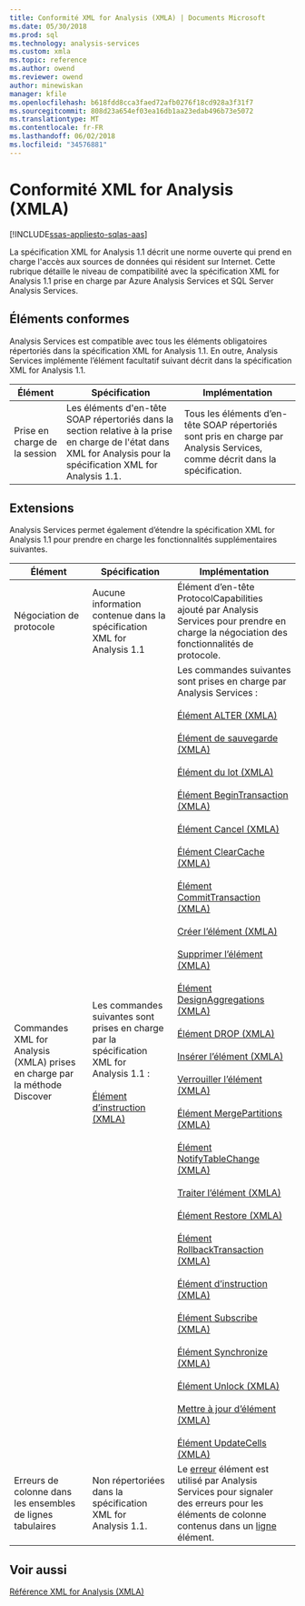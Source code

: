 ```yaml
---
title: Conformité XML for Analysis (XMLA) | Documents Microsoft
ms.date: 05/30/2018
ms.prod: sql
ms.technology: analysis-services
ms.custom: xmla
ms.topic: reference
ms.author: owend
ms.reviewer: owend
author: minewiskan
manager: kfile
ms.openlocfilehash: b618fdd8cca3faed72afb0276f18cd928a3f31f7
ms.sourcegitcommit: 808d23a654ef03ea16db1aa23edab496b73e5072
ms.translationtype: MT
ms.contentlocale: fr-FR
ms.lasthandoff: 06/02/2018
ms.locfileid: "34576881"
---
```

# <a name="xml-for-analysis-xmla-compliance"></a>Conformité XML for Analysis (XMLA)
[!INCLUDE[ssas-appliesto-sqlas-aas](../../includes/ssas-appliesto-sqlas-aas.md)]  

  La spécification XML for Analysis 1.1 décrit une norme ouverte qui prend en charge l'accès aux sources de données qui résident sur Internet. Cette rubrique détaille le niveau de compatibilité avec la spécification XML for Analysis 1.1 prise en charge par Azure Analysis Services et SQL Server Analysis Services.  
  
## <a name="compliant-items"></a>Éléments conformes  
Analysis Services est compatible avec tous les éléments obligatoires répertoriés dans la spécification XML for Analysis 1.1. En outre, Analysis Services implémente l’élément facultatif suivant décrit dans la spécification XML for Analysis 1.1.  
  
|Élément|Spécification|Implémentation|  
|----------|-------------------|--------------------|  
|Prise en charge de la session|Les éléments d'en-tête SOAP répertoriés dans la section relative à la prise en charge de l'état dans XML for Analysis pour la spécification XML for Analysis 1.1.|Tous les éléments d’en-tête SOAP répertoriés sont pris en charge par Analysis Services, comme décrit dans la spécification.|  
  
## <a name="extensions"></a>Extensions  
 Analysis Services permet également d’étendre la spécification XML for Analysis 1.1 pour prendre en charge les fonctionnalités supplémentaires suivantes.  
  
|Élément|Spécification|Implémentation|  
|----------|-------------------|--------------------|  
|Négociation de protocole|Aucune information contenue dans la spécification XML for Analysis 1.1|Élément d’en-tête ProtocolCapabilities ajouté par Analysis Services pour prendre en charge la négociation des fonctionnalités de protocole.|  
|Commandes XML for Analysis (XMLA) prises en charge par la méthode Discover|Les commandes suivantes sont prises en charge par la spécification XML for Analysis 1.1 :<br /><br /> [Élément d’instruction &#40;XMLA&#41;](../../analysis-services/xmla/xml-elements-commands/statement-element-xmla.md)|Les commandes suivantes sont prises en charge par Analysis Services :<br /><br /> [Élément ALTER &#40;XMLA&#41;](../../analysis-services/xmla/xml-elements-commands/alter-element-xmla.md)<br /><br /> [Élément de sauvegarde &#40;XMLA&#41;](../../analysis-services/xmla/xml-elements-commands/backup-element-xmla.md)<br /><br /> [Élément du lot &#40;XMLA&#41;](../../analysis-services/xmla/xml-elements-commands/batch-element-xmla.md)<br /><br /> [Élément BeginTransaction &#40;XMLA&#41;](../../analysis-services/xmla/xml-elements-commands/begintransaction-element-xmla.md)<br /><br /> [Élément Cancel &#40;XMLA&#41;](../../analysis-services/xmla/xml-elements-commands/cancel-element-xmla.md)<br /><br /> [Élément ClearCache &#40;XMLA&#41;](../../analysis-services/xmla/xml-elements-commands/clearcache-element-xmla.md)<br /><br /> [Élément CommitTransaction &#40;XMLA&#41;](../../analysis-services/xmla/xml-elements-commands/committransaction-element-xmla.md)<br /><br /> [Créer l’élément &#40;XMLA&#41;](../../analysis-services/xmla/xml-elements-commands/create-element-xmla.md)<br /><br /> [Supprimer l’élément &#40;XMLA&#41;](../../analysis-services/xmla/xml-elements-commands/delete-element-xmla.md)<br /><br /> [Élément DesignAggregations &#40;XMLA&#41;](../../analysis-services/xmla/xml-elements-commands/designaggregations-element-xmla.md)<br /><br /> [Élément DROP &#40;XMLA&#41;](../../analysis-services/xmla/xml-elements-commands/drop-element-xmla.md)<br /><br /> [Insérer l’élément &#40;XMLA&#41;](../../analysis-services/xmla/xml-elements-commands/insert-element-xmla.md)<br /><br /> [Verrouiller l’élément &#40;XMLA&#41;](../../analysis-services/xmla/xml-elements-commands/lock-element-xmla.md)<br /><br /> [Élément MergePartitions &#40;XMLA&#41;](../../analysis-services/xmla/xml-elements-commands/mergepartitions-element-xmla.md)<br /><br /> [Élément NotifyTableChange &#40;XMLA&#41;](../../analysis-services/xmla/xml-elements-commands/notifytablechange-element-xmla.md)<br /><br /> [Traiter l’élément &#40;XMLA&#41;](../../analysis-services/xmla/xml-elements-commands/process-element-xmla.md)<br /><br /> [Élément Restore &#40;XMLA&#41;](../../analysis-services/xmla/xml-elements-commands/restore-element-xmla.md)<br /><br /> [Élément RollbackTransaction &#40;XMLA&#41;](../../analysis-services/xmla/xml-elements-commands/rollbacktransaction-element-xmla.md)<br /><br /> [Élément d’instruction &#40;XMLA&#41;](../../analysis-services/xmla/xml-elements-commands/statement-element-xmla.md)<br /><br /> [Élément Subscribe &#40;XMLA&#41;](../../analysis-services/xmla/xml-elements-commands/subscribe-element-xmla.md)<br /><br /> [Élément Synchronize &#40;XMLA&#41;](../../analysis-services/xmla/xml-elements-commands/synchronize-element-xmla.md)<br /><br /> [Élément Unlock &#40;XMLA&#41;](../../analysis-services/xmla/xml-elements-commands/unlock-element-xmla.md)<br /><br /> [Mettre à jour d’élément &#40;XMLA&#41;](../../analysis-services/xmla/xml-elements-commands/update-element-xmla.md)<br /><br /> [Élément UpdateCells &#40;XMLA&#41;](../../analysis-services/xmla/xml-elements-commands/updatecells-element-xmla.md)|  
|Erreurs de colonne dans les ensembles de lignes tabulaires|Non répertoriées dans la spécification XML for Analysis 1.1.|Le [erreur](../../analysis-services/xmla/xml-elements-properties/error-element-xmla.md) élément est utilisé par Analysis Services pour signaler des erreurs pour les éléments de colonne contenus dans un [ligne](../../analysis-services/xmla/xml-elements-properties/error-element-xmla.md) élément.|  
  
## <a name="see-also"></a>Voir aussi
 [Référence XML for Analysis &#40;XMLA&#41;](../../analysis-services/xmla/xml-for-analysis-xmla-reference.md)  
  
  

